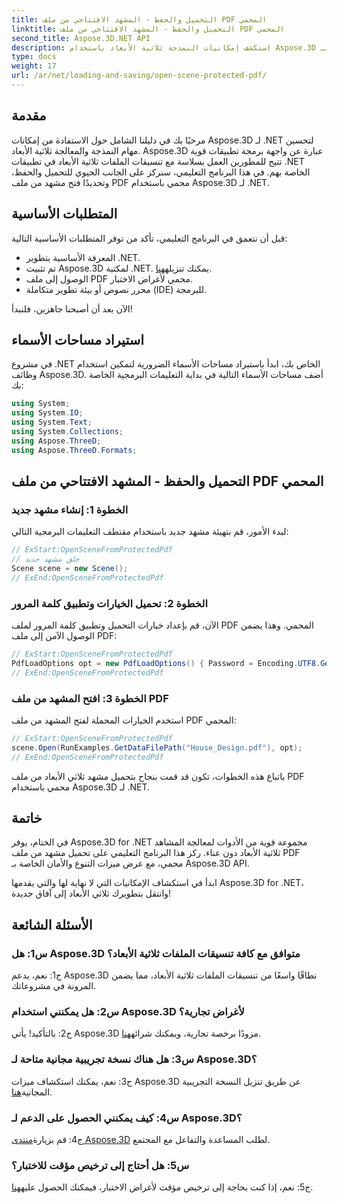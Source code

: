 ```yaml
---
title: التحميل والحفظ - المشهد الافتتاحي من ملف PDF المحمي
linktitle: التحميل والحفظ - المشهد الافتتاحي من ملف PDF المحمي
second_title: Aspose.3D.NET API
description: استكشف إمكانيات النمذجة ثلاثية الأبعاد باستخدام Aspose.3D لـ .NET. تعلم كيفية فتح المشاهد من ملفات PDF المحمية في دليلنا خطوة بخطوة.
type: docs
weight: 17
url: /ar/net/loading-and-saving/open-scene-protected-pdf/
---
```

## مقدمة

مرحبًا بك في دليلنا الشامل حول الاستفادة من إمكانات Aspose.3D لـ .NET لتحسين مهام النمذجة والمعالجة ثلاثية الأبعاد. Aspose.3D عبارة عن واجهة برمجة تطبيقات قوية تتيح للمطورين العمل بسلاسة مع تنسيقات الملفات ثلاثية الأبعاد في تطبيقات .NET الخاصة بهم. في هذا البرنامج التعليمي، سنركز على الجانب الحيوي للتحميل والحفظ، وتحديدًا فتح مشهد من ملف PDF محمي باستخدام Aspose.3D لـ .NET.

## المتطلبات الأساسية

قبل أن نتعمق في البرنامج التعليمي، تأكد من توفر المتطلبات الأساسية التالية:

- المعرفة الأساسية بتطوير .NET.
-  تم تثبيت Aspose.3D لمكتبة .NET. يمكنك تنزيله[هنا](https://releases.aspose.com/3d/net/).
- الوصول إلى ملف PDF محمي لأغراض الاختبار.
- محرر نصوص أو بيئة تطوير متكاملة (IDE) للبرمجة.

الآن بعد أن أصبحنا جاهزين، فلنبدأ!

## استيراد مساحات الأسماء

في مشروع .NET الخاص بك، ابدأ باستيراد مساحات الأسماء الضرورية لتمكين استخدام وظائف Aspose.3D. أضف مساحات الأسماء التالية في بداية التعليمات البرمجية الخاصة بك:

```csharp
using System;
using System.IO;
using System.Text;
using System.Collections;
using Aspose.ThreeD;
using Aspose.ThreeD.Formats;
```

## التحميل والحفظ - المشهد الافتتاحي من ملف PDF المحمي

### الخطوة 1: إنشاء مشهد جديد

لبدء الأمور، قم بتهيئة مشهد جديد باستخدام مقتطف التعليمات البرمجية التالي:

```csharp
// ExStart:OpenSceneFromProtectedPdf
// خلق مشهد جديد
Scene scene = new Scene();
// ExEnd:OpenSceneFromProtectedPdf
```

### الخطوة 2: تحميل الخيارات وتطبيق كلمة المرور

الآن، قم بإعداد خيارات التحميل وتطبيق كلمة المرور لملف PDF المحمي. وهذا يضمن الوصول الآمن إلى ملف PDF:

```csharp
// ExStart:OpenSceneFromProtectedPdf
PdfLoadOptions opt = new PdfLoadOptions() { Password = Encoding.UTF8.GetBytes("password") };
// ExEnd:OpenSceneFromProtectedPdf
```

### الخطوة 3: افتح المشهد من ملف PDF

استخدم الخيارات المحملة لفتح المشهد من ملف PDF المحمي:

```csharp
// ExStart:OpenSceneFromProtectedPdf
scene.Open(RunExamples.GetDataFilePath("House_Design.pdf"), opt);
// ExEnd:OpenSceneFromProtectedPdf
```

باتباع هذه الخطوات، تكون قد قمت بنجاح بتحميل مشهد ثلاثي الأبعاد من ملف PDF محمي باستخدام Aspose.3D لـ .NET.

## خاتمة

في الختام، يوفر Aspose.3D for .NET مجموعة قوية من الأدوات لمعالجة المشاهد ثلاثية الأبعاد دون عناء. ركز هذا البرنامج التعليمي على تحميل مشهد من ملف PDF محمي، مع عرض ميزات التنوع والأمان الخاصة بـ Aspose.3D API.

ابدأ في استكشاف الإمكانيات التي لا نهاية لها والتي يقدمها Aspose.3D for .NET، وانتقل بتطويرك ثلاثي الأبعاد إلى آفاق جديدة!

## الأسئلة الشائعة

### س1: هل Aspose.3D متوافق مع كافة تنسيقات الملفات ثلاثية الأبعاد؟

ج1: نعم، يدعم Aspose.3D نطاقًا واسعًا من تنسيقات الملفات ثلاثية الأبعاد، مما يضمن المرونة في مشروعاتك.

### س2: هل يمكنني استخدام Aspose.3D لأغراض تجارية؟

ج2: بالتأكيد! يأتي Aspose.3D مزودًا برخصة تجارية، ويمكنك شرائه[هنا](https://purchase.aspose.com/buy).

### س3: هل هناك نسخة تجريبية مجانية متاحة لـ Aspose.3D؟

 ج3: نعم، يمكنك استكشاف ميزات Aspose.3D عن طريق تنزيل النسخة التجريبية المجانية[هنا](https://releases.aspose.com/).

### س4: كيف يمكنني الحصول على الدعم لـ Aspose.3D؟

 ج4: قم بزيارة[منتدى Aspose.3D](https://forum.aspose.com/c/3d/18) لطلب المساعدة والتفاعل مع المجتمع.

### س5: هل أحتاج إلى ترخيص مؤقت للاختبار؟

 ج5: نعم، إذا كنت بحاجة إلى ترخيص مؤقت لأغراض الاختبار، فيمكنك الحصول عليه[هنا](https://purchase.aspose.com/temporary-license/).